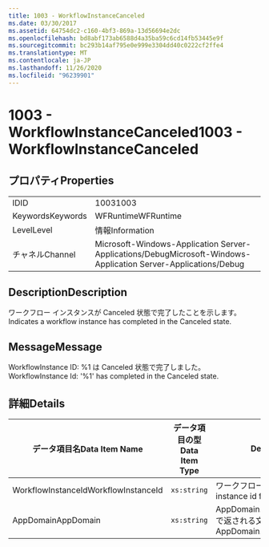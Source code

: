 ```yaml
---
title: 1003 - WorkflowInstanceCanceled
ms.date: 03/30/2017
ms.assetid: 64754dc2-c160-4bf3-869a-13d56694e2dc
ms.openlocfilehash: bd8abf173ab6588d4a35ba59c6cd14fb53445e9f
ms.sourcegitcommit: bc293b14af795e0e999e3304dd40c0222cf2ffe4
ms.translationtype: MT
ms.contentlocale: ja-JP
ms.lasthandoff: 11/26/2020
ms.locfileid: "96239901"
---
```

# <a name="1003---workflowinstancecanceled"></a><span data-ttu-id="cebe4-102">1003 - WorkflowInstanceCanceled</span><span class="sxs-lookup"><span data-stu-id="cebe4-102">1003 - WorkflowInstanceCanceled</span></span>

## <a name="properties"></a><span data-ttu-id="cebe4-103">プロパティ</span><span class="sxs-lookup"><span data-stu-id="cebe4-103">Properties</span></span>  
  
|||  
|-|-|  
|<span data-ttu-id="cebe4-104">ID</span><span class="sxs-lookup"><span data-stu-id="cebe4-104">ID</span></span>|<span data-ttu-id="cebe4-105">1003</span><span class="sxs-lookup"><span data-stu-id="cebe4-105">1003</span></span>|  
|<span data-ttu-id="cebe4-106">Keywords</span><span class="sxs-lookup"><span data-stu-id="cebe4-106">Keywords</span></span>|<span data-ttu-id="cebe4-107">WFRuntime</span><span class="sxs-lookup"><span data-stu-id="cebe4-107">WFRuntime</span></span>|  
|<span data-ttu-id="cebe4-108">Level</span><span class="sxs-lookup"><span data-stu-id="cebe4-108">Level</span></span>|<span data-ttu-id="cebe4-109">情報</span><span class="sxs-lookup"><span data-stu-id="cebe4-109">Information</span></span>|  
|<span data-ttu-id="cebe4-110">チャネル</span><span class="sxs-lookup"><span data-stu-id="cebe4-110">Channel</span></span>|<span data-ttu-id="cebe4-111">Microsoft-Windows-Application Server-Applications/Debug</span><span class="sxs-lookup"><span data-stu-id="cebe4-111">Microsoft-Windows-Application Server-Applications/Debug</span></span>|  
  
## <a name="description"></a><span data-ttu-id="cebe4-112">Description</span><span class="sxs-lookup"><span data-stu-id="cebe4-112">Description</span></span>  

 <span data-ttu-id="cebe4-113">ワークフロー インスタンスが Canceled 状態で完了したことを示します。</span><span class="sxs-lookup"><span data-stu-id="cebe4-113">Indicates a workflow instance has completed in the Canceled state.</span></span>  
  
## <a name="message"></a><span data-ttu-id="cebe4-114">Message</span><span class="sxs-lookup"><span data-stu-id="cebe4-114">Message</span></span>  

 <span data-ttu-id="cebe4-115">WorkflowInstance ID: %1 は Canceled 状態で完了しました。</span><span class="sxs-lookup"><span data-stu-id="cebe4-115">WorkflowInstance Id: '%1' has completed in the Canceled state.</span></span>  
  
## <a name="details"></a><span data-ttu-id="cebe4-116">詳細</span><span class="sxs-lookup"><span data-stu-id="cebe4-116">Details</span></span>  
  
|<span data-ttu-id="cebe4-117">データ項目名</span><span class="sxs-lookup"><span data-stu-id="cebe4-117">Data Item Name</span></span>|<span data-ttu-id="cebe4-118">データ項目の型</span><span class="sxs-lookup"><span data-stu-id="cebe4-118">Data Item Type</span></span>|<span data-ttu-id="cebe4-119">Description</span><span class="sxs-lookup"><span data-stu-id="cebe4-119">Description</span></span>|  
|--------------------|--------------------|-----------------|  
|<span data-ttu-id="cebe4-120">WorkflowInstanceId</span><span class="sxs-lookup"><span data-stu-id="cebe4-120">WorkflowInstanceId</span></span>|`xs:string`|<span data-ttu-id="cebe4-121">ワークフローのインスタンス ID</span><span class="sxs-lookup"><span data-stu-id="cebe4-121">The instance id for the workflow</span></span>|  
|<span data-ttu-id="cebe4-122">AppDomain</span><span class="sxs-lookup"><span data-stu-id="cebe4-122">AppDomain</span></span>|`xs:string`|<span data-ttu-id="cebe4-123">AppDomain.CurrentDomain.FriendlyName で返される文字列。</span><span class="sxs-lookup"><span data-stu-id="cebe4-123">The string returned by AppDomain.CurrentDomain.FriendlyName.</span></span>|

